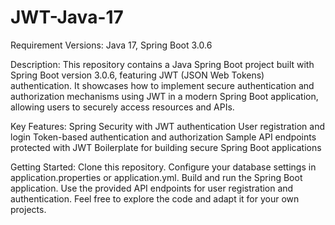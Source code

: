 # JWT-Java-17
Requirement Versions: Java 17, Spring Boot 3.0.6

Description: This repository contains a Java Spring Boot project built with Spring Boot version 3.0.6, featuring JWT (JSON Web Tokens) authentication. It showcases how to implement secure authentication and authorization mechanisms using JWT in a modern Spring Boot application, allowing users to securely access resources and APIs.

Key Features:
Spring Security with JWT authentication User registration and login Token-based authentication and authorization Sample API endpoints protected with JWT Boilerplate for building secure Spring Boot applications

Getting Started:
Clone this repository. Configure your database settings in application.properties or application.yml. Build and run the Spring Boot application. Use the provided API endpoints for user registration and authentication. Feel free to explore the code and adapt it for your own projects.

